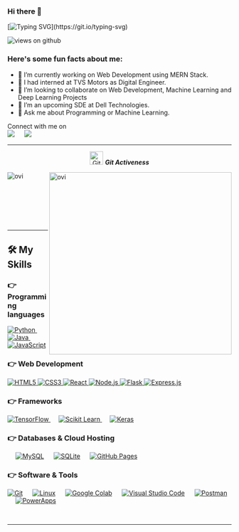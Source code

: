 


### Hi there 👋


[![Typing SVG](https://readme-typing-svg.herokuapp.com?font=Architects+Daughter&color=7AF79A&size=30&lines=Hey!+It's+Harshitha!;I'm+a+Web+Developer...;I'm+also+Data+Scientist;)](https://git.io/typing-svg)

<img src="https://komarev.com/ghpvc/?username=SarvariHarshitha&label=Views&color=brightgreen&style=flat-square" alt="views on github" />

<h3> Here's some fun facts about me: </h3>

- 🔭 I’m currently working on Web Development using MERN Stack.
- 🌱 I had interned at TVS Motors as Digital Engineer.
- 👯 I’m looking to collaborate on Web Development, Machine Learning and Deep Learning Projects
- 🤔 I’m an upcoming SDE at Dell Technologies.
- 💬 Ask me about Programming or Machine Learning.

<p>Connect with me on
<br>	
<a target="_blank" href="www.linkedin.com/in/sarvari-harshitha-konda"><img src="https://img.shields.io/badge/-LinkedIn-0077B5?style=for-the-badge&logo=Linkedin&logoColor=white"></img></a>
&emsp;
<a target="_blank" href="mailto:harshithakonda21@gmail.com"
><img src="https://img.shields.io/badge/-Gmail-D14836?style=for-the-badge&logo=Gmail&logoColor=white"></img></a>
&emsp;



<br>
</p>


<hr>
<p align="center">
 <img src="https://media.giphy.com/media/W5eoZHPpUx9sapR0eu/giphy.gif" width="30px" alt="Git"/>&nbsp;<i><b>Git Activeness</b></i></p>
 
<p><img align="left" src="https://github-readme-stats.vercel.app/api/top-langs?username=SarvariHarshitha&show_icons=true&locale=en&layout=compact&theme=gruvbox" alt="ovi" /></p>
<p>&nbsp;<img align="right" src="https://github-readme-stats.vercel.app/api?username=SarvariHarshitha&show_icons=true&locale=en&theme=gruvbox" alt="ovi" width="410" /></p>
<br><br><br><br><br>

<hr>


## 🛠️ My Skills

### 👉 Programming languages

<p align="left"> 
  
<a href="https://python.org/">
    <img alt="Python" src="https://img.shields.io/badge/Python-FFD43B?style=for-the-badge&logo=python&logoColor=darkgreen"/>
  </a>
  &emsp;
<a href="https://www.java.com/en/">
    <img alt="Java" src="https://img.shields.io/badge/Java-ED8B00?style=for-the-badge&logo=java&logoColor=white"/>
  </a>
  &emsp;
<a href="https://developer.mozilla.org/en-US/docs/Web/JavaScript">
    <img alt="JavaScript" src="https://img.shields.io/badge/JavaScript-F7DF1E?style=for-the-badge&logo=javascript&logoColor=black"/>
</a>



</p>

### 👉 Web Development

<p align="left"> 
  
<a href="https://developer.mozilla.org/en-US/docs/Web/HTML">
    <img alt="HTML5" src="https://img.shields.io/badge/HTML5-E34F26?style=for-the-badge&logo=html5&logoColor=white"/>
</a>

<a href="https://developer.mozilla.org/en-US/docs/Web/CSS">
    <img alt="CSS3" src="https://img.shields.io/badge/CSS3-1572B6?style=for-the-badge&logo=css3&logoColor=white"/>
</a>

<a href="https://reactjs.org/">
    <img alt="React" src="https://img.shields.io/badge/React-61DAFB?style=for-the-badge&logo=react&logoColor=black"/>
</a>
<a href="https://nodejs.org/">
    <img alt="Node.js" src="https://img.shields.io/badge/Node.js-339933?style=for-the-badge&logo=nodedotjs&logoColor=white"/>
</a>

<a href="https://flask.palletsprojects.com/">
    <img alt="Flask" src="https://img.shields.io/badge/Flask-000000?style=for-the-badge&logo=flask&logoColor=white"/>
</a>

<a href="https://expressjs.com/">
    <img alt="Express.js" src="https://img.shields.io/badge/Express.js-404D59?style=for-the-badge&logo=express&logoColor=white"/>
</a>



</p>

### 👉 Frameworks
<p align="left"> 
  <a href="https://www.tensorflow.org/" target="_blank"> 
   <img alt="TensorFlow" src="https://img.shields.io/badge/TensorFlow-FF6F00?style=for-the-badge&logo=TensorFlow&logoColor=white">
  </a>   
  &emsp;
  <a href="https://scikit-learn.org/" target="_blank">
    <img alt="Scikit Learn" src="https://img.shields.io/badge/scikit_learn-F7931E?style=for-the-badge&logo=scikit-learn&logoColor=white">
  </a> 
   &emsp;
  <a href="https://keras.io/" target="_blank"> 
    <img alt="Keras" src="https://img.shields.io/badge/Keras-D00000?style=for-the-badge&logo=Keras&logoColor=white"/>
  </a>
</p>

### 👉 Databases & Cloud Hosting
<p align="left">
  &emsp;
    <a href="https://www.mysql.com/"><img alt="MySQL" src="https://img.shields.io/badge/MySQL-00000F?style=for-the-badge&logo=mysql&logoColor=white"></a>
  &emsp;
    <a href="https://www.sqlite.org/"><img alt="SQLite" src ="https://img.shields.io/badge/SQLite-07405E?style=for-the-badge&logo=sqlite&logoColor=white"/></a>
  &emsp;
    <a href="https://www.github.com"><img alt="GitHub Pages" src="https://img.shields.io/badge/GitHub-100000?style=for-the-badge&logo=github&logoColor=white"></a>
 </p>

 ### 👉 Software & Tools
 
<p>
    <a href="#"><img alt="Git" src="https://img.shields.io/badge/Git-F05032?style=for-the-badge&logo=git&logoColor=white"></a>
  &emsp;
    <a href="#"><img alt="Linux" src="https://img.shields.io/badge/Linux-FCC624?style=for-the-badge&logo=linux&logoColor=black"></a>
  &emsp;
    <a href="#"><img alt="Google Colab" src="https://img.shields.io/badge/Colab-F9AB00?style=for-the-badge&logo=googlecolab&color=525252"></a>
  &emsp;
    <a href="#"><img alt="Visual Studio Code" src="https://img.shields.io/badge/Visual_Studio_Code-0078D4?style=for-the-badge&logo=visual%20studio%20code&logoColor=white"></a>
  &emsp;
    <a href="#"><img alt="Postman" src="https://img.shields.io/badge/Postman-FF6C37?style=for-the-badge&logo=Postman&logoColor=white"></a>
     &emsp;
     <a href="https://powerapps.microsoft.com/">
    <img alt="PowerApps" src="https://img.shields.io/badge/Microsoft%20PowerApps-742774?style=for-the-badge&logo=microsoftpowerapps&logoColor=white"/>
</a>

    
</p>
<!-- <p align="center"><img src="https://media.giphy.com/media/QaMcXSekUWx7aogAUr/giphy.gif" width="30" />&nbsp;Git profile Trophies</p><br>
<img src="https://github-profile-trophy.vercel.app/?username=Ahmad-shaikh575&theme=gruvbox" /> -->


<br/>

------
